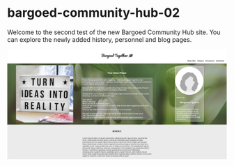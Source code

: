 # bargoed-community-hub-02
 Welcome to the second test of the new Bargoed Community Hub site. You can explore the newly added history, personnel and blog pages.

![Screenshot](bargoed-community-hub-02.png)
